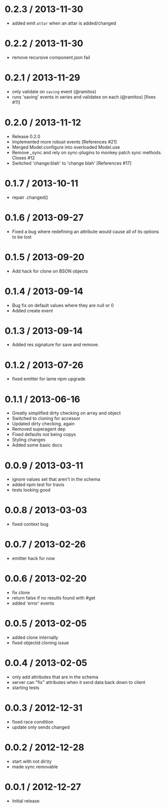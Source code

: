 
0.2.3 / 2013-11-30 
==================

 * added emit `attar` when an attar is added/changed

0.2.2 / 2013-11-30
==================

 * remove recursive component.json fail

0.2.1 / 2013-11-29
==================

 * only validate on `saving` event (@ramitos)
 * runs 'saving' events in series and validates on each (@ramitos) [fixes #11]

0.2.0 / 2013-11-12
==================

 * Release 0.2.0
 * Implemented more robust events [References #21]
 * Merged Model.configure into overloaded Model.use
 * Remove _sync and rely on sync-plugins to monkey patch sync methods. Closes #12
 * Switched 'change:blah' to 'change blah' [References #17]

0.1.7 / 2013-10-11
==================

  * repair .changed()

0.1.6 / 2013-09-27
==================

 * Fixed a bug where redefining an attribute would cause all of its options to be lost

0.1.5 / 2013-09-20
==================

  * Add hack for clone on BSON objects

0.1.4 / 2013-09-14
==================

  * Bug fix on default values where they are null or 0
  * Added create event

0.1.3 / 2013-09-14
==================

  * Added res signature for save and remove.

0.1.2 / 2013-07-26
==================

 * fixed emitter for lame npm upgrade

0.1.1 / 2013-06-16
==================

 * Greatly simplified dirty checking on array and object
 * Switched to cloning for accessor
 * Updated dirty checking, again
 * Removed superagent dep
 * Fixed defaults not being copys
 * Styling changes
 * Added some basic docs

0.0.9 / 2013-03-11
==================

  * ignore values set that aren't in the schema
  * added npm test for travis
  * tests looking good

0.0.8 / 2013-03-03
==================

  * fixed context bug

0.0.7 / 2013-02-26
==================

  * emitter hack for now

0.0.6 / 2013-02-20
==================

  * fix clone
  * return false if no results found with #get
  * added 'error' events

0.0.5 / 2013-02-05
==================

  * added clone internally
  * fixed objectid cloning issue

0.0.4 / 2013-02-05
==================

  * only add attributes that are in the schema
  * server can "fix" attributes when it send data back down to client
  * starting tests

0.0.3 / 2012-12-31
==================

  * fixed race condition
  * update only sends changed

0.0.2 / 2012-12-28
==================

  * start with not dir\ty
  * made sync removable

0.0.1 / 2012-12-27
==================

  * Initial release
